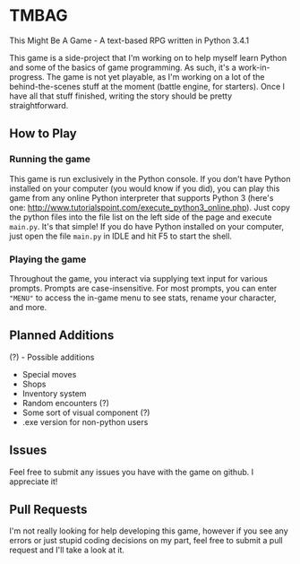 # TMBAG
This Might Be A Game - A text-based RPG written in Python 3.4.1

This game is a side-project that I'm working on to help myself learn Python and some of the basics of game programming. As such, it's a work-in-progress. The game is not yet playable, as I'm working on a lot of the behind-the-scenes stuff at the moment (battle engine, for starters). Once I have all that stuff finished, writing the story should be pretty straightforward.

## How to Play
### Running the game
This game is run exclusively in the Python console. If you don't have Python installed on your computer (you would know if you did), you can play this game from any online Python interpreter that supports Python 3 (here's one: http://www.tutorialspoint.com/execute_python3_online.php). Just copy the python files into the file list on the left side of the page and execute `main.py`. It's that simple! If you do have Python installed on your computer, just open the file `main.py` in IDLE and hit F5 to start the shell.

### Playing the game
Throughout the game, you interact via supplying text input for various prompts. Prompts are case-insensitive. For most prompts, you can enter `"MENU"` to access the in-game menu to see stats, rename your character, and more.

## Planned Additions
(?) - Possible additions
- Special moves
- Shops
- Inventory system
- Random encounters (?)
- Some sort of visual component (?)
- .exe version for non-python users

## Issues
Feel free to submit any issues you have with the game on github. I appreciate it!

## Pull Requests
I'm not really looking for help developing this game, however if you see any errors or just stupid coding decisions on my part, feel free to submit a pull request and I'll take a look at it.
